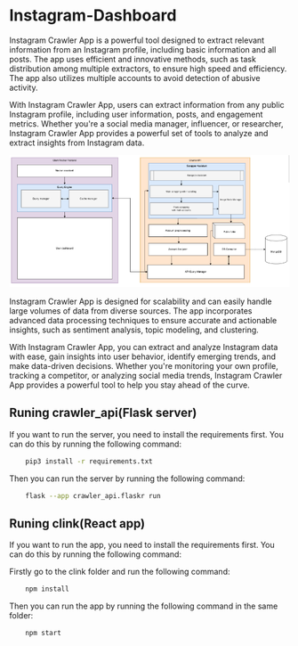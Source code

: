 # Instagram-Dashboard
Instagram Crawler App is a powerful tool designed to extract relevant information from an Instagram profile, including basic information and all posts. The app uses efficient and innovative methods, such as task distribution among multiple extractors, to ensure high speed and efficiency. The app also utilizes multiple accounts to avoid detection of abusive activity.

With Instagram Crawler App, users can extract information from any public Instagram profile, including user information, posts, and engagement metrics. Whether you're a social media manager, influencer, or researcher, Instagram Crawler App provides a powerful set of tools to analyze and extract insights from Instagram data.

![System design](./system_design.png)

Instagram Crawler App is designed for scalability and can easily handle large volumes of data from diverse sources. The app incorporates advanced data processing techniques to ensure accurate and actionable insights, such as sentiment analysis, topic modeling, and clustering.

With Instagram Crawler App, you can extract and analyze Instagram data with ease, gain insights into user behavior, identify emerging trends, and make data-driven decisions. Whether you're monitoring your own profile, tracking a competitor, or analyzing social media trends, Instagram Crawler App provides a powerful tool to help you stay ahead of the curve.

## Runing crawler_api(Flask server)
If you want to run the server, you need to install the requirements first. You can do this by running the following command:
```bash
    pip3 install -r requirements.txt
```

Then you can run the server by running the following command:
```bash
    flask --app crawler_api.flaskr run
```

## Runing clink(React app)
If you want to run the app, you need to install the requirements first. You can do this by running the following command:

Firstly go to the clink folder and run the following command:
```bash
    npm install
```

Then you can run the app by running the following command in the same folder:
```bash
    npm start
```
